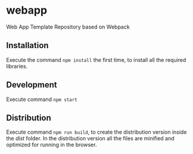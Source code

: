 # webapp
 Web App Template Repository based on Webpack

 ## Installation
 Execute the command `npm install` the first time, to install all the required libraries.

 ## Development
 Execute command `npm start`

 ## Distribution
 Execute command `npm run build`, to create the distribution version inside the _dist_ folder. In the distribution version all the files are minified and optimized for running in the browser.

 
